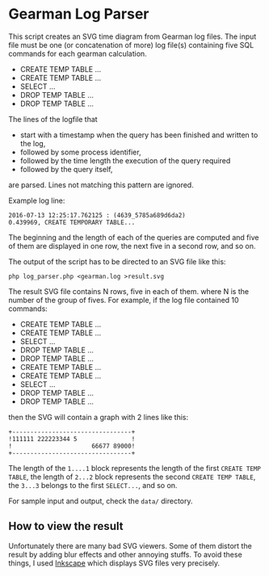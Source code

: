 # Gearman Log Parser

This script creates an SVG time diagram from Gearman log files. 
The input file must be one (or concatenation of more) log file(s) containing five SQL commands for each gearman calculation. 
 - CREATE TEMP TABLE ...
 - CREATE TEMP TABLE ...
 - SELECT ...
 - DROP TEMP TABLE ...
 - DROP TEMP TABLE ...

The lines of the logfile that 
  - start with a timestamp when the query has been finished and written to the log, 
  - followed by some process identifier, 
  - followed by the time length the execution of the query required
  - followed by the query itself,

are parsed. Lines not matching this pattern are ignored. 

Example log line:

```
2016-07-13 12:25:17.762125 : (4639_5785a689d6da2)             0.439969, CREATE TEMPORARY TABLE...
```

The beginning and the length of each of the queries are computed and five of them are displayed in one row, the next five in a second row, and so on. 

The output of the script has to be directed to an SVG file like this:
```
php log_parser.php <gearman.log >result.svg
```

The result SVG file contains N rows, five in each of them. where N is the number of the group of fives. For example, if
the log file contained 10 commands:
 - CREATE TEMP TABLE ...
 - CREATE TEMP TABLE ...
 - SELECT ...
 - DROP TEMP TABLE ...
 - DROP TEMP TABLE ...
 - CREATE TEMP TABLE ...
 - CREATE TEMP TABLE ...
 - SELECT ...
 - DROP TEMP TABLE ...
 - DROP TEMP TABLE ...
 
then the SVG will contain a graph with 2 lines like this:
```
+---------------------------------+
!111111 222223344 5               !
!                      66677 89000!
+---------------------------------+
```
The length of the `1....1` block represents the length of the first `CREATE TEMP TABLE`, 
the length of `2...2` block represents the second `CREATE TEMP TABLE`, the `3...3` belongs
to the first `SELECT...`, and so on. 

For sample input and output, check the `data/` directory. 

## How to view the result

Unfortunately there are many bad SVG viewers. Some of them distort the result by adding blur effects and other annoying stuffs. To avoid these things, I used [Inkscape](http://www.inkscape.org) which displays SVG files very precisely. 